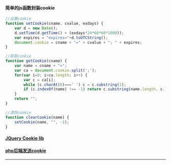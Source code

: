 #### 简单的js函数封装cookie

```javascript
//设置cookie
function setCookie(cname, cvalue, exdays) {
    var d = new Date();
    d.setTime(d.getTime() + (exdays*24*60*60*1000));
    var expires = "expires="+d.toUTCString();
    document.cookie = cname + "=" + cvalue + "; " + expires;
}

//获取cookie
function getCookie(cname) {
    var name = cname + "=";
    var ca = document.cookie.split(';');
    for(var i=0; i<ca.length; i++) {
        var c = ca[i];
        while (c.charAt(0)===' ') c = c.substring(1);
        if (c.indexOf(name) !== -1) return c.substring(name.length, c.length);
    }
    return "";
}

//清除cookie
function clearCookie(name) {
    setCookie(name, "", -1);
}
```

#### [JQuery Cookie lib](https://github.com/js-cookie/js-cookie)

#### [php后端发送cookie](http://php.net/manual/en/function.setcookie.php)

---

